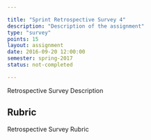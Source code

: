 ```yaml
---

title: "Sprint Retrospective Survey 4"
description: "Description of the assignment"
type: "survey"
points: 15
layout: assignment
date: 2016-09-20 12:00:00
semester: spring-2017
status: not-completed

---
```


Retrospective Survey Description

## Rubric

Retrospective Survey Rubric
